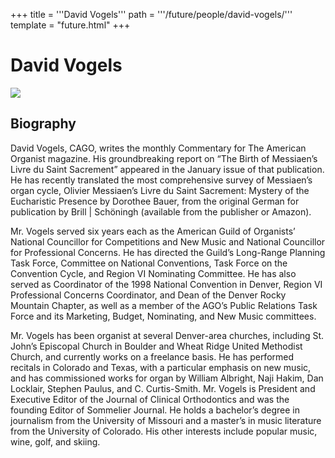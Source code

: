 +++
title = '''David Vogels'''
path = '''/future/people/david-vogels/'''
template = "future.html"
+++

<h1>David Vogels</h1>

<img src="https://custom.cvent.com/C3A4539B19F74ABCB6FCE437F6BC0A74/files/event/910aaf2914d44586a56fbd0b3b2c31c0/17f89224d1ed4a7e96916468debb67fd.jpg">
<h2>Biography</h2>
<p>David Vogels, CAGO, writes the monthly Commentary for The American Organist magazine. His groundbreaking report on “The Birth of Messiaen’s Livre du Saint Sacrement” appeared in the January issue of that publication. He has recently translated the most comprehensive survey of Messiaen’s organ cycle, Olivier Messiaen’s Livre du Saint Sacrement: Mystery of the Eucharistic Presence by Dorothee Bauer, from the original German for publication by Brill | Schöningh (available from the publisher or Amazon).

Mr. Vogels served six years each as the American Guild of Organists’ National Councillor for Competitions and New Music and National Councillor for Professional Concerns. He has directed the Guild’s Long-Range Planning Task Force, Committee on National Conventions, Task Force on the Convention Cycle, and Region VI Nominating Committee. He has also served as Coordinator of the 1998 National Convention in Denver, Region VI Professional Concerns Coordinator, and Dean of the Denver Rocky Mountain Chapter, as well as a member of the AGO’s Public Relations Task Force and its Marketing, Budget, Nominating, and New Music committees. 

Mr. Vogels has been organist at several Denver-area churches, including St. John’s Episcopal Church in Boulder and Wheat Ridge United Methodist Church, and currently works on a freelance basis. He has performed recitals in Colorado and Texas, with a particular emphasis on new music, and has commissioned works for organ by William Albright, Naji Hakim, Dan Locklair, Stephen Paulus, and C. Curtis-Smith.
Mr. Vogels is President and Executive Editor of the Journal of Clinical Orthodontics and was the founding Editor of Sommelier Journal. He holds a bachelor’s degree in journalism from the University of Missouri and a master’s in music literature from the University of Colorado. His other interests include popular music, wine, golf, and skiing.</p>

